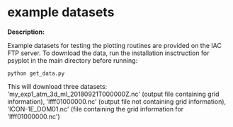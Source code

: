 # example datasets 
**Description:**

Example datasets for testing the plotting routines are provided on the IAC FTP server. To download the data, run the installation insctruction for psyplot in the main directory before running:

    python get_data.py

This will download three datasets: 'my_exp1_atm_3d_ml_20180921T000000Z.nc' (output file containing grid information), 'lfff01000000.nc' (output file not containing grid information), 'ICON-1E_DOM01.nc' (file containing the grid information for 'lfff01000000.nc')
